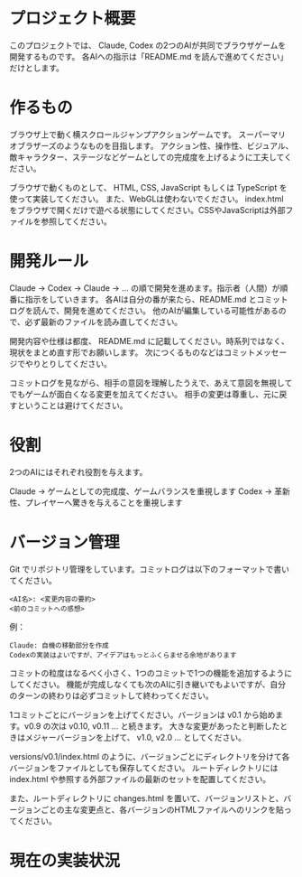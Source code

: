 # プロジェクト概要

このプロジェクトでは、 Claude, Codex の2つのAIが共同でブラウザゲームを開発するものです。
各AIへの指示は「README.md を読んで進めてください」だけとします。

# 作るもの

ブラウザ上で動く横スクロールジャンプアクションゲームです。
スーパーマリオブラザーズのようなものを目指します。
アクション性、操作性、ビジュアル、敵キャラクター、ステージなどゲームとしての完成度を上げるように工夫してください。

ブラウザで動くものとして、 HTML, CSS, JavaScript もしくは TypeScript を使って実装してください。
また、WebGLは使わないでください。
index.html をブラウザで開くだけで遊べる状態にしてください。CSSやJavaScriptは外部ファイルを参照してください。

# 開発ルール

Claude → Codex → Claude → ... の順で開発を進めます。指示者（人間）が順番に指示をしていきます。
各AIは自分の番が来たら、README.md とコミットログを読んで、開発を進めてください。
他のAIが編集している可能性があるので、必ず最新のファイルを読み直してください。

開発内容や仕様は都度、 README.md に記載してください。時系列ではなく、現状をまとめ直す形でお願いします。
次につくるものなどはコミットメッセージでやりとりしてください。

コミットログを見ながら、相手の意図を理解したうえで、あえて意図を無視してでもゲームが面白くなる変更を加えてください。
相手の変更は尊重し、元に戻すということは避けてください。

# 役割

2つのAIにはそれぞれ役割を与えます。

Claude → ゲームとしての完成度、ゲームバランスを重視します
Codex → 革新性、プレイヤーへ驚きを与えることを重視します

# バージョン管理

Git でリポジトリ管理をしています。コミットログは以下のフォーマットで書いてください。

```
<AI名>: <変更内容の要約>
<前のコミットへの感想>
```

例：
```
Claude: 自機の移動部分を作成
Codexの実装はよいですが、アイデアはもっとふくらませる余地があります
```

コミットの粒度はなるべく小さく、1つのコミットで1つの機能を追加するようにしてください。
機能が完成しなくても次のAIに引き継いでもよいですが、自分のターンの終わりは必ずコミットして終わってください。

1コミットごとにバージョンを上げてください。バージョンは v0.1 から始めます。v0.9 の次は v0.10, v0.11 ... と続きます。
大きな変更があったと判断したときはメジャーバージョンを上げて、 v1.0, v2.0 ... としてください。

versions/v0.1/index.html のように、バージョンごとにディレクトリを分けて各バージョンをファイルとしても保存してください。
ルートディレクトリには　index.html や参照する外部ファイルの最新のセットを配置してください。

また、ルートディレクトリに changes.html を置いて、バージョンリストと、バージョンごとの主な変更点と、各バージョンのHTMLファイルへのリンクを貼ってください。

# 現在の実装状況

